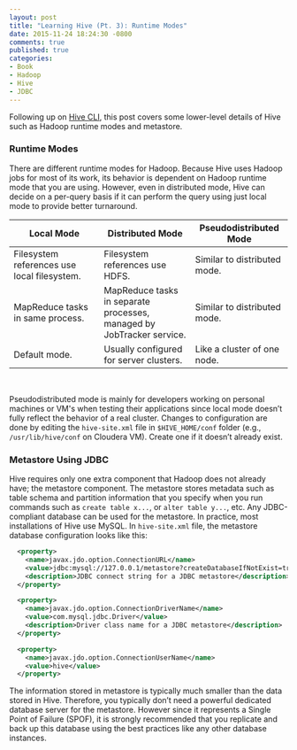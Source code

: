 ```yaml
---
layout: post
title: "Learning Hive (Pt. 3): Runtime Modes"
date: 2015-11-24 18:24:30 -0800
comments: true
published: true
categories: 
- Book
- Hadoop
- Hive
- JDBC
---
```


Following up on [Hive CLI](/blog/2015/11/23/programming-hive-hive-cli/), this post covers some lower-level details of Hive such as Hadoop runtime modes and metastore.

<!--more-->

### Runtime Modes

There are different runtime modes for Hadoop. 
Because Hive uses Hadoop jobs for most of its work, its behavior is dependent on Hadoop runtime mode that you are using. 
However, even in distributed mode, Hive can decide on a per-query basis if it can perform the query using just local mode to provide better turnaround.

| Local Mode | Distributed Mode | Pseudodistributed Mode |
| --- | --- | --- |
| Filesystem references use local filesystem. | Filesystem references use HDFS. | Similar to distributed mode. |
| MapReduce tasks in same process. |  MapReduce tasks in separate <br>processes, managed by JobTracker service. | Similar to distributed mode.|
| Default mode. | Usually configured for server clusters. | Like a cluster of one node.|

<br>

Pseudodistributed mode is mainly for developers working on personal machines or VM's when testing their applications since local mode doesn’t fully reflect the behavior of a real cluster. Changes to configuration are done by editing the `hive-site.xml` file in `$HIVE_HOME/conf` folder (e.g., `/usr/lib/hive/conf` on Cloudera VM). Create one if it doesn’t already exist.

### Metastore Using JDBC

Hive requires only one extra component that Hadoop does not already have; the metastore component. 
The metastore stores metadata such as table schema and partition information that you specify when you run commands such as `create table x...`, or `alter table y...`, etc. 
Any JDBC-compliant database can be used for the metastore. In practice, most installations of Hive use MySQL. 
In `hive-site.xml` file, the metastore database configuration looks like this:

``` xml
  <property>
    <name>javax.jdo.option.ConnectionURL</name>
    <value>jdbc:mysql://127.0.0.1/metastore?createDatabaseIfNotExist=true</value>
    <description>JDBC connect string for a JDBC metastore</description>
  </property>

  <property>
    <name>javax.jdo.option.ConnectionDriverName</name>
    <value>com.mysql.jdbc.Driver</value>
    <description>Driver class name for a JDBC metastore</description>
  </property>

  <property>
    <name>javax.jdo.option.ConnectionUserName</name>
    <value>hive</value>
  </property>
```

The information stored in metastore is typically much smaller than the data stored in Hive. 
Therefore, you typically don’t need a powerful dedicated database server for the metastore. 
However since it represents a Single Point of Failure (SPOF), it is strongly recommended that you replicate and back up this database using the best practices like any other database instances.


